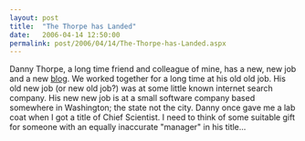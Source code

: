 ```yaml
---
layout: post
title:  "The Thorpe has Landed"
date:   2006-04-14 12:50:00
permalink: post/2006/04/14/The-Thorpe-has-Landed.aspx
---
```

<p>Danny Thorpe, a long time friend and colleague of mine, has a new, new job
and a new <a href="http://blogs.msdn.com/dthorpe/">blog</a>. We worked together
for a long time at his old old job. His old new job (or new old job?) was at
some little known internet search company. His new new job is at a small
software company based somewhere in Washington; the state not the city. Danny
once gave me a lab coat when I got a title of Chief Scientist. I need to think
of some suitable gift for someone with an equally inaccurate "manager" in his
title...</p>
